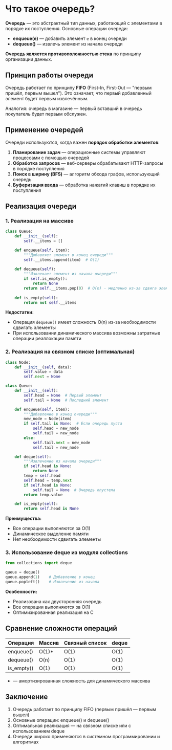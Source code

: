 # Что такое очередь?

**Очередь** — это абстрактный тип данных, работающий с элементами в порядке их поступления. Основные операции очереди:
- **enqueue(e)** — добавить элемент `e` в конец очереди
- **dequeue()** — извлечь элемент из начала очереди

**Очередь является противоположностью стека** по принципу организации данных.

## Принцип работы очереди

Очередь работает по принципу **FIFO** (First-In, First-Out — "первым пришёл, первым вышел"). Это означает, что первый добавленный элемент будет первым извлечённым.

Аналогия: очередь в магазине — первый вставший в очередь покупатель будет первым обслужен.

## Применение очередей

Очереди используются, когда важен **порядок обработки элементов**:
1. **Планирование задач** — операционные системы управляют процессами с помощью очередей
2. **Обработка запросов** — веб-серверы обрабатывают HTTP-запросы в порядке поступления
3. **Поиск в ширину (BFS)** — алгоритм обхода графов, использующий очередь
4. **Буферизация ввода** — обработка нажатий клавиш в порядке их поступления

## Реализация очереди

### 1. Реализация на массиве
```python
class Queue:
    def __init__(self):
        self.__items = []

    def enqueue(self, item):
        """Добавляет элемент в конец очереди"""
        self.__items.append(item)  # O(1)
        
    def dequeue(self):
        """Извлекает элемент из начала очереди"""
        if self.is_empty():
            return None
        return self.__items.pop(0)  # O(n) - медленно из-за сдвига элементов
        
    def is_empty(self):
        return not self.__items
```

**Недостатки:**
- Операция `dequeue()` имеет сложность O(n) из-за необходимости сдвигать элементы
- При использовании динамического массива возможны затратные операции реаллокации памяти

### 2. Реализация на связном списке (оптимальная)
```python
class Node:
    def __init__(self, data):
        self.value = data
        self.next = None

class Queue:
    def __init__(self):
        self.head = None  # Первый элемент
        self.tail = None  # Последний элемент

    def enqueue(self, item):
        """Добавление в конец очереди"""
        new_node = Node(item)
        if self.tail is None:  # Если очередь пуста
            self.head = new_node
            self.tail = new_node
        else:
            self.tail.next = new_node
            self.tail = new_node

    def deque(self):
        """Извлечение из начала очереди"""
        if self.head is None:
            return None
        temp = self.head
        self.head = temp.next
        if self.head is None:
            self.tail = None  # Очередь опустела
        return temp.value

    def is_empty(self):
        return self.head is None
```

**Преимущества:**
- Все операции выполняются за O(1)
- Динамическое выделение памяти
- Нет необходимости сдвигать элементы

### 3. Использование deque из модуля collections
```python
from collections import deque

queue = deque()
queue.append(1)    # Добавление в конец
queue.popleft()    # Извлечение из начала
```

**Особенности:**
- Реализована как двусторонняя очередь
- Все операции выполняются за O(1)
- Оптимизированная реализация на C

## Сравнение сложности операций

| Операция      | Массив | Связный список | deque |
|--------------|--------|----------------|-------|
| enqueue()    | O(1)*  | O(1)           | O(1)  |
| dequeue()    | O(n)   | O(1)           | O(1)  |
| is_empty()   | O(1)   | O(1)           | O(1)  |

* — амортизированная сложность для динамического массива

## Заключение
1. Очередь работает по принципу FIFO (первым пришёл — первым вышел)
2. Основные операции: enqueue() и dequeue()
3. Оптимальная реализация — на связном списке или с использованием deque
4. Очереди широко применяются в системном программировании и алгоритмах